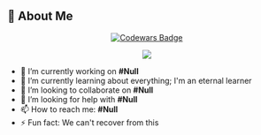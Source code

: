 ## 💫 About Me

<p align="center">
  <a href="https://www.codewars.com/users/Z33D03">
    <img src="https://www.codewars.com/users/Z33D03/badges/large" alt="Codewars Badge">
  </a>
</p>

<p align="center">
  <img src="https://i.pinimg.com/originals/73/07/08/73070870226982a0854a75764dfc7e5b.gif">
</p>


- 🔭 I’m currently working on **#Null**
- 🌱 I’m currently learning about everything; I'm an eternal learner
- 👯 I’m looking to collaborate on **#Null**
- 🤔 I’m looking for help with **#Null**
- 📫 How to reach me: **#Null**
- ⚡ Fun fact: We can't recover from this
